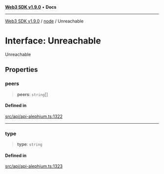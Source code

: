 [**Web3 SDK v1.9.0**](../../../README.md) • **Docs**

***

[Web3 SDK v1.9.0](../../../globals.md) / [node](../README.md) / Unreachable

# Interface: Unreachable

Unreachable

## Properties

### peers

> **peers**: `string`[]

#### Defined in

[src/api/api-alephium.ts:1322](https://github.com/Mystic-Nayy/alephium-web3/blob/c1afd789a197ce5fe21f08c2965942090157c33d/packages/web3/src/api/api-alephium.ts#L1322)

***

### type

> **type**: `string`

#### Defined in

[src/api/api-alephium.ts:1323](https://github.com/Mystic-Nayy/alephium-web3/blob/c1afd789a197ce5fe21f08c2965942090157c33d/packages/web3/src/api/api-alephium.ts#L1323)
